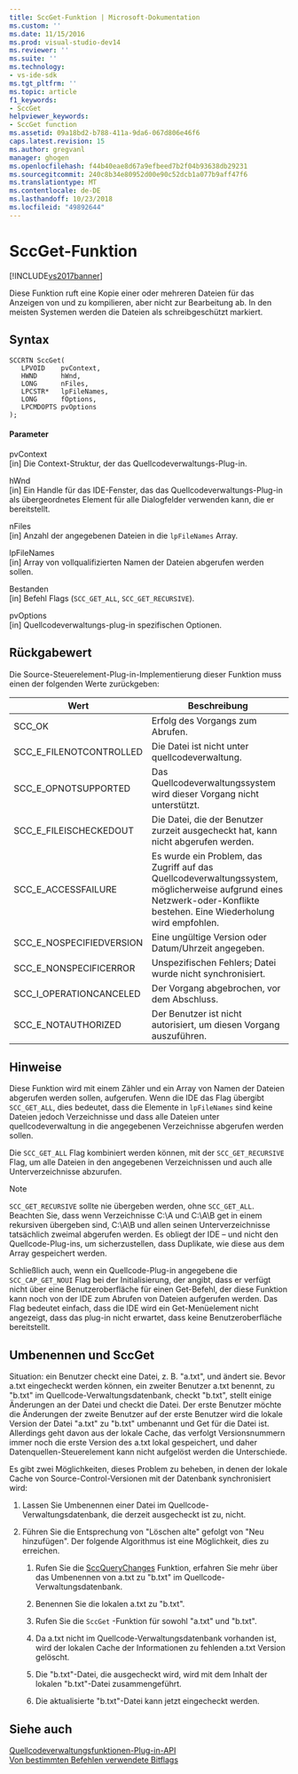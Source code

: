 ```yaml
---
title: SccGet-Funktion | Microsoft-Dokumentation
ms.custom: ''
ms.date: 11/15/2016
ms.prod: visual-studio-dev14
ms.reviewer: ''
ms.suite: ''
ms.technology:
- vs-ide-sdk
ms.tgt_pltfrm: ''
ms.topic: article
f1_keywords:
- SccGet
helpviewer_keywords:
- SccGet function
ms.assetid: 09a18bd2-b788-411a-9da6-067d806e46f6
caps.latest.revision: 15
ms.author: gregvanl
manager: ghogen
ms.openlocfilehash: f44b40eae8d67a9efbeed7b2f04b93638db29231
ms.sourcegitcommit: 240c8b34e80952d00e90c52dcb1a077b9aff47f6
ms.translationtype: MT
ms.contentlocale: de-DE
ms.lasthandoff: 10/23/2018
ms.locfileid: "49892644"
---
```

# <a name="sccget-function"></a>SccGet-Funktion
[!INCLUDE[vs2017banner](../includes/vs2017banner.md)]

Diese Funktion ruft eine Kopie einer oder mehreren Dateien für das Anzeigen von und zu kompilieren, aber nicht zur Bearbeitung ab. In den meisten Systemen werden die Dateien als schreibgeschützt markiert.  
  
## <a name="syntax"></a>Syntax  
  
```cpp#  
SCCRTN SccGet(  
   LPVOID    pvContext,  
   HWND      hWnd,  
   LONG      nFiles,  
   LPCSTR*   lpFileNames,  
   LONG      fOptions,  
   LPCMDOPTS pvOptions  
);  
```  
  
#### <a name="parameters"></a>Parameter  
 pvContext  
 [in] Die Context-Struktur, der das Quellcodeverwaltungs-Plug-in.  
  
 hWnd  
 [in] Ein Handle für das IDE-Fenster, das das Quellcodeverwaltungs-Plug-in als übergeordnetes Element für alle Dialogfelder verwenden kann, die er bereitstellt.  
  
 nFiles  
 [in] Anzahl der angegebenen Dateien in die `lpFileNames` Array.  
  
 lpFileNames  
 [in] Array von vollqualifizierten Namen der Dateien abgerufen werden sollen.  
  
 Bestanden  
 [in] Befehl Flags (`SCC_GET_ALL`, `SCC_GET_RECURSIVE`).  
  
 pvOptions  
 [in] Quellcodeverwaltungs-plug-in spezifischen Optionen.  
  
## <a name="return-value"></a>Rückgabewert  
 Die Source-Steuerelement-Plug-in-Implementierung dieser Funktion muss einen der folgenden Werte zurückgeben:  
  
|Wert|Beschreibung|  
|-----------|-----------------|  
|SCC_OK|Erfolg des Vorgangs zum Abrufen.|  
|SCC_E_FILENOTCONTROLLED|Die Datei ist nicht unter quellcodeverwaltung.|  
|SCC_E_OPNOTSUPPORTED|Das Quellcodeverwaltungssystem wird dieser Vorgang nicht unterstützt.|  
|SCC_E_FILEISCHECKEDOUT|Die Datei, die der Benutzer zurzeit ausgecheckt hat, kann nicht abgerufen werden.|  
|SCC_E_ACCESSFAILURE|Es wurde ein Problem, das Zugriff auf das Quellcodeverwaltungssystem, möglicherweise aufgrund eines Netzwerk-oder-Konflikte bestehen. Eine Wiederholung wird empfohlen.|  
|SCC_E_NOSPECIFIEDVERSION|Eine ungültige Version oder Datum/Uhrzeit angegeben.|  
|SCC_E_NONSPECIFICERROR|Unspezifischen Fehlers; Datei wurde nicht synchronisiert.|  
|SCC_I_OPERATIONCANCELED|Der Vorgang abgebrochen, vor dem Abschluss.|  
|SCC_E_NOTAUTHORIZED|Der Benutzer ist nicht autorisiert, um diesen Vorgang auszuführen.|  
  
## <a name="remarks"></a>Hinweise  
 Diese Funktion wird mit einem Zähler und ein Array von Namen der Dateien abgerufen werden sollen, aufgerufen. Wenn die IDE das Flag übergibt `SCC_GET_ALL`, dies bedeutet, dass die Elemente in `lpFileNames` sind keine Dateien jedoch Verzeichnisse und dass alle Dateien unter quellcodeverwaltung in die angegebenen Verzeichnisse abgerufen werden sollen.  
  
 Die `SCC_GET_ALL` Flag kombiniert werden können, mit der `SCC_GET_RECURSIVE` Flag, um alle Dateien in den angegebenen Verzeichnissen und auch alle Unterverzeichnisse abzurufen.  
  
> [!NOTE]
>  `SCC_GET_RECURSIVE` sollte nie übergeben werden, ohne `SCC_GET_ALL`. Beachten Sie, dass wenn Verzeichnisse C:\A und C:\A\B get in einem rekursiven übergeben sind, C:\A\B und allen seinen Unterverzeichnisse tatsächlich zweimal abgerufen werden. Es obliegt der IDE – und nicht den Quellcode-Plug-ins, um sicherzustellen, dass Duplikate, wie diese aus dem Array gespeichert werden.  
  
 Schließlich auch, wenn ein Quellcode-Plug-in angegebene die `SCC_CAP_GET_NOUI` Flag bei der Initialisierung, der angibt, dass er verfügt nicht über eine Benutzeroberfläche für einen Get-Befehl, der diese Funktion kann noch von der IDE zum Abrufen von Dateien aufgerufen werden. Das Flag bedeutet einfach, dass die IDE wird ein Get-Menüelement nicht angezeigt, dass das plug-in nicht erwartet, dass keine Benutzeroberfläche bereitstellt.  
  
## <a name="renaming-and-sccget"></a>Umbenennen und SccGet  
 Situation: ein Benutzer checkt eine Datei, z. B. "a.txt", und ändert sie. Bevor a.txt eingecheckt werden können, ein zweiter Benutzer a.txt benennt, zu "b.txt" im Quellcode-Verwaltungsdatenbank, checkt "b.txt", stellt einige Änderungen an der Datei und checkt die Datei. Der erste Benutzer möchte die Änderungen der zweite Benutzer auf der erste Benutzer wird die lokale Version der Datei "a.txt" zu "b.txt" umbenannt und Get für die Datei ist. Allerdings geht davon aus der lokale Cache, das verfolgt Versionsnummern immer noch die erste Version des a.txt lokal gespeichert, und daher Datenquellen-Steuerelement kann nicht aufgelöst werden die Unterschiede.  
  
 Es gibt zwei Möglichkeiten, dieses Problem zu beheben, in denen der lokale Cache von Source-Control-Versionen mit der Datenbank synchronisiert wird:  
  
1.  Lassen Sie Umbenennen einer Datei im Quellcode-Verwaltungsdatenbank, die derzeit ausgecheckt ist zu, nicht.  
  
2.  Führen Sie die Entsprechung von "Löschen alte" gefolgt von "Neu hinzufügen". Der folgende Algorithmus ist eine Möglichkeit, dies zu erreichen.  
  
    1.  Rufen Sie die [SccQueryChanges](../extensibility/sccquerychanges-function.md) Funktion, erfahren Sie mehr über das Umbenennen von a.txt zu "b.txt" im Quellcode-Verwaltungsdatenbank.  
  
    2.  Benennen Sie die lokalen a.txt zu "b.txt".  
  
    3.  Rufen Sie die `SccGet` -Funktion für sowohl "a.txt" und "b.txt".  
  
    4.  Da a.txt nicht im Quellcode-Verwaltungsdatenbank vorhanden ist, wird der lokalen Cache der Informationen zu fehlenden a.txt Version gelöscht.  
  
    5.  Die "b.txt"-Datei, die ausgecheckt wird, wird mit dem Inhalt der lokalen "b.txt"-Datei zusammengeführt.  
  
    6.  Die aktualisierte "b.txt"-Datei kann jetzt eingecheckt werden.  
  
## <a name="see-also"></a>Siehe auch  
 [Quellcodeverwaltungsfunktionen-Plug-in-API](../extensibility/source-control-plug-in-api-functions.md)   
 [Von bestimmten Befehlen verwendete Bitflags](../extensibility/bitflags-used-by-specific-commands.md)


